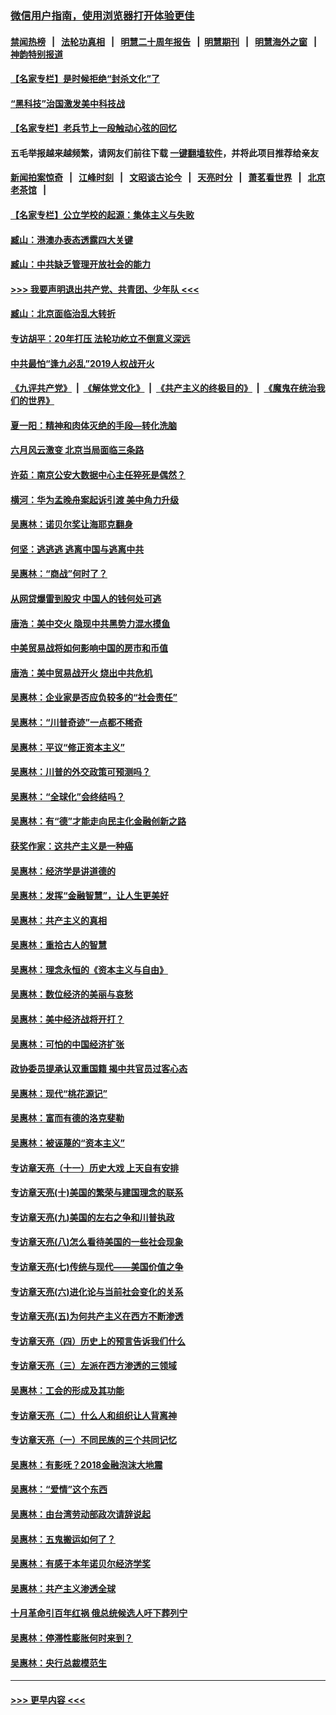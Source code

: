### [微信用户指南，使用浏览器打开体验更佳](https://github.com/gfw-breaker/banned-news1/blob/master/indexes/wechat-guide.md?t=0)
#### [禁闻热榜](热点新闻.md?t=0)  &nbsp;&nbsp;|&nbsp;&nbsp; [法轮功真相](https://github.com/gfw-breaker/truth/blob/master/README.md?t=0) &nbsp;&nbsp;|&nbsp;&nbsp; [明慧二十周年报告](https://github.com/gfw-breaker/mh-reports/blob/master/README.md?t=0) &nbsp;&nbsp;|&nbsp;&nbsp;[明慧期刊](https://github.com/gfw-breaker/mh-qikan) &nbsp;&nbsp;|&nbsp;&nbsp; [明慧海外之窗](https://github.com/gfw-breaker/mh-news/blob/master/README.md?t=0) &nbsp;&nbsp;|&nbsp;&nbsp; [神韵特别报道](https://github.com/gfw-breaker/mh-news/blob/master/shenyun.md?t=0)
#### [【名家专栏】是时候拒绝“封杀文化”了](../pages/nsc423/n11814093.md?t=02111455) 
#### [“黑科技”治国激发美中科技战](../pages/nsc423/n11638056.md?t=02111455) 
#### [【名家专栏】老兵节上一段触动心弦的回忆](../pages/nsc423/n11646016.md?t=02111455) 
#### 五毛举报越来越频繁，请网友们前往下载 [一键翻墙软件](https://github.com/gfw-breaker/ssr-accounts)，并将此项目推荐给亲友
#### [新闻拍案惊奇](https://github.com/gfw-breaker/banned-news1/blob/master/pages/link4.md) &nbsp;&nbsp;|&nbsp;&nbsp; [江峰时刻](https://github.com/gfw-breaker/banned-news1/blob/master/pages/link4.md) &nbsp;&nbsp;|&nbsp;&nbsp; [文昭谈古论今](https://github.com/gfw-breaker/banned-news1/blob/master/pages/link4.md) &nbsp;&nbsp;|&nbsp;&nbsp; [天亮时分](https://github.com/gfw-breaker/banned-news1/blob/master/pages/link4.md) &nbsp;&nbsp;|&nbsp;&nbsp; [萧茗看世界](https://github.com/gfw-breaker/banned-news1/blob/master/pages/link4.md) &nbsp;&nbsp;|&nbsp;&nbsp; [北京老茶馆](https://github.com/gfw-breaker/banned-news1/blob/master/pages/link4.md) &nbsp;&nbsp;|&nbsp;&nbsp; 
#### [【名家专栏】公立学校的起源：集体主义与失败](../pages/nsc423/n11601833.md?t=02111455) 
#### [臧山：港澳办表态透露四大关键](../pages/nsc423/n11421628.md?t=02111455) 
#### [臧山：中共缺乏管理开放社会的能力](../pages/nsc423/n11407457.md?t=02111455) 
#### [>>> 我要声明退出共产党、共青团、少年队 <<<](https://github.com/begood0513/goodnews/blob/master/quit/letter.md) 
#### [臧山：北京面临治乱大转折](../pages/nsc423/n11406895.md?t=02111455) 
#### [专访胡平：20年打压 法轮功屹立不倒意义深远](../pages/nsc423/n11398800.md?t=02111455) 
#### [中共最怕“逢九必乱”2019人权战开火](../pages/nsc423/n11385248.md?t=02111455) 
#### [《九评共产党》](https://github.com/begood0513/9ping.md/blob/master/README.md) &nbsp;|&nbsp; [《解体党文化》](../../../../jtdwh.md/blob/master/README.md)  &nbsp;|&nbsp; [《共产主义的终极目的》](../../../../gczydzjmd.md/blob/master/README.md) &nbsp;|&nbsp; [《魔鬼在统治我们的世界》](../../../../mgztzwmdsj.md/blob/master/README.md) 
#### [夏一阳：精神和肉体灭绝的手段—转化洗脑](../pages/nsc423/n11368250.md?t=02111455) 
#### [六月风云激变 北京当局面临三条路](../pages/nsc423/n11313668.md?t=02111455) 
#### [许茹：南京公安大数据中心主任猝死是偶然？](../pages/nsc423/n11064744.md?t=02111455) 
#### [横河：华为孟晚舟案起诉引渡 美中角力升级](../pages/nsc423/n11027230.md?t=02111455) 
#### [吴惠林：诺贝尔奖让海耶克翻身](../pages/nsc423/n10890049.md?t=02111455) 
#### [何坚：逃逃逃 逃离中国与逃离中共](../pages/nsc423/n10592891.md?t=02111455) 
#### [吴惠林：“商战”何时了？](../pages/nsc423/n10573558.md?t=02111455) 
#### [从网贷爆雷到股灾 中国人的钱何处可逃](../pages/nsc423/n10572800.md?t=02111455) 
#### [唐浩：美中交火 隐现中共黑势力混水摸鱼](../pages/nsc423/n10544040.md?t=02111455) 
#### [中美贸易战将如何影响中国的房市和币值](../pages/nsc423/n10543697.md?t=02111455) 
#### [唐浩：美中贸易战开火 烧出中共危机](../pages/nsc423/n10540126.md?t=02111455) 
#### [吴惠林：企业家是否应负较多的“社会责任”](../pages/nsc423/n10535022.md?t=02111455) 
#### [吴惠林：“川普奇迹”一点都不稀奇](../pages/nsc423/n10512808.md?t=02111455) 
#### [吴惠林：平议“修正资本主义”](../pages/nsc423/n10495724.md?t=02111455) 
#### [吴惠林：川普的外交政策可预测吗？](../pages/nsc423/n10462387.md?t=02111455) 
#### [吴惠林：“全球化”会终结吗？](../pages/nsc423/n10452838.md?t=02111455) 
#### [吴惠林：有“德”才能走向民主化金融创新之路](../pages/nsc423/n10432292.md?t=02111455) 
#### [获奖作家：这共产主义是一种癌](../pages/nsc423/n10431541.md?t=02111455) 
#### [吴惠林：经济学是讲道德的](../pages/nsc423/n10398014.md?t=02111455) 
#### [吴惠林：发挥“金融智慧”，让人生更美好](../pages/nsc423/n10375019.md?t=02111455) 
#### [吴惠林：共产主义的真相](../pages/nsc423/n10351394.md?t=02111455) 
#### [吴惠林：重拾古人的智慧](../pages/nsc423/n10337691.md?t=02111455) 
#### [吴惠林：理念永恒的《资本主义与自由》](../pages/nsc423/n10316274.md?t=02111455) 
#### [吴惠林：数位经济的美丽与哀愁](../pages/nsc423/n10292946.md?t=02111455) 
#### [吴惠林：美中经济战将开打？](../pages/nsc423/n10258825.md?t=02111455) 
#### [吴惠林：可怕的中国经济扩张](../pages/nsc423/n10219147.md?t=02111455) 
#### [政协委员提承认双重国籍 揭中共官员过客心态](../pages/nsc423/n10208809.md?t=02111455) 
#### [吴惠林：现代“桃花源记”](../pages/nsc423/n10185234.md?t=02111455) 
#### [吴惠林：富而有德的洛克斐勒](../pages/nsc423/n10142264.md?t=02111455) 
#### [吴惠林：被诬蔑的“资本主义”](../pages/nsc423/n10124816.md?t=02111455) 
#### [专访章天亮（十一）历史大戏 上天自有安排](../pages/nsc423/n10094905.md?t=02111455) 
#### [专访章天亮(十)美国的繁荣与建国理念的联系](../pages/nsc423/n10094899.md?t=02111455) 
#### [专访章天亮(九)美国的左右之争和川普执政](../pages/nsc423/n10094889.md?t=02111455) 
#### [专访章天亮(八)怎么看待美国的一些社会现象](../pages/nsc423/n10094857.md?t=02111455) 
#### [专访章天亮(七)传统与现代——美国价值之争](../pages/nsc423/n10093140.md?t=02111455) 
#### [专访章天亮(六)进化论与当前社会变化的关系](../pages/nsc423/n10092036.md?t=02111455) 
#### [专访章天亮(五)为何共产主义在西方不断渗透](../pages/nsc423/n10083620.md?t=02111455) 
#### [专访章天亮（四）历史上的预言告诉我们什么](../pages/nsc423/n10083606.md?t=02111455) 
#### [专访章天亮（三）左派在西方渗透的三领域](../pages/nsc423/n10081115.md?t=02111455) 
#### [吴惠林：工会的形成及其功能](../pages/nsc423/n10080633.md?t=02111455) 
#### [专访章天亮（二）什么人和组织让人背离神](../pages/nsc423/n10076637.md?t=02111455) 
#### [专访章天亮（一）不同民族的三个共同记忆](../pages/nsc423/n10074188.md?t=02111455) 
#### [吴惠林：有影呒？2018金融泡沫大地震](../pages/nsc423/n10040534.md?t=02111455) 
#### [吴惠林：“爱情”这个东西](../pages/nsc423/n10019423.md?t=02111455) 
#### [吴惠林：由台湾劳动部政次请辞说起](../pages/nsc423/n9979679.md?t=02111455) 
#### [吴惠林：五鬼搬运如何了？](../pages/nsc423/n9925338.md?t=02111455) 
#### [吴惠林：有感于本年诺贝尔经济学奖](../pages/nsc423/n9871883.md?t=02111455) 
#### [吴惠林：共产主义渗透全球](../pages/nsc423/n9812748.md?t=02111455) 
#### [十月革命引百年红祸 俄总统候选人吁下葬列宁](../pages/nsc423/n9810182.md?t=02111455) 
#### [吴惠林：停滞性膨胀何时来到？](../pages/nsc423/n9764136.md?t=02111455) 
#### [吴惠林：央行总裁模范生](../pages/nsc423/n9728134.md?t=02111455) 

----
#### [ >>> 更早内容 <<< ](../indexes/nsc423-earlier.md)
